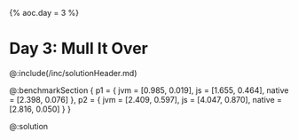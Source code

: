 {%
aoc.day = 3
%}

# Day 3: Mull It Over

@:include(/inc/solutionHeader.md)

@:benchmarkSection {
    p1 = {
        jvm = [0.985, 0.019],
        js = [1.655, 0.464],
        native = [2.398, 0.076]
    },
    p2 = {
        jvm = [2.409, 0.597],
        js = [4.047, 0.870],
        native = [2.816, 0.050]
    }
}

@:solution